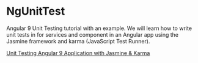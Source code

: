# NgUnitTest
Angular 9 Unit Testing tutorial with an example. We will learn how to write unit tests in for services and component in an Angular app using the Jasmine framework and karma (JavaScript Test Runner).

[Unit Testing Angular 9 Application with Jasmine & Karma](https://www.positronx.io/angular-unit-testing-application-with-jasmine-karma/)